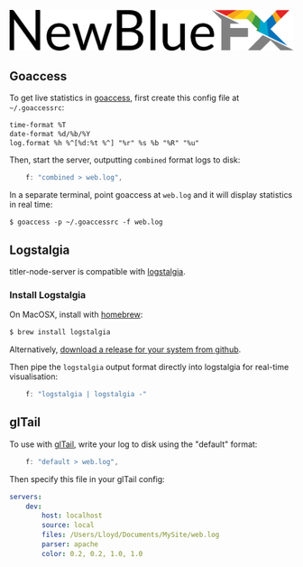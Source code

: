 ![NewBlueFX](img/NewBlueFX_logo.png)

## Goaccess
To get live statistics in [goaccess](http://goaccess.io/), first create this config file at `~/.goaccessrc`:

```
time-format %T
date-format %d/%b/%Y
log.format %h %^[%d:%t %^] "%r" %s %b "%R" "%u"
```

Then, start the server, outputting `combined` format logs to disk:

```js
    f: "combined > web.log",
```
<!-- ```sh
$ ws -f combined > web.log
``` -->

In a separate terminal, point goaccess at `web.log` and it will display statistics in real time:

```
$ goaccess -p ~/.goaccessrc -f web.log
```

## Logstalgia
titler-node-server is compatible with [logstalgia](http://code.google.com/p/logstalgia/).

### Install Logstalgia
On MacOSX, install with [homebrew](http://brew.sh):
```sh
$ brew install logstalgia
```

Alternatively, [download a release for your system from github](https://github.com/acaudwell/Logstalgia/releases/latest).

Then pipe the `logstalgia` output format directly into logstalgia for real-time visualisation:

```js
    f: "logstalgia | logstalgia -"
```
<!-- ```sh
$ ws -f logstalgia | logstalgia -
``` -->

## glTail
To use with [glTail](http://www.fudgie.org), write your log to disk using the "default" format:

```js
    f: "default > web.log",
```
<!-- ```sh
$ ws -f default > web.log
``` -->

Then specify this file in your glTail config:

```yaml
servers:
    dev:
        host: localhost
        source: local
        files: /Users/Lloyd/Documents/MySite/web.log
        parser: apache
        color: 0.2, 0.2, 1.0, 1.0
```
